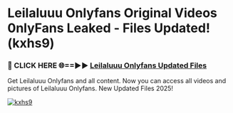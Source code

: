 # Leilaluuu Onlyfans Original Videos 0nlyFans Leaked - Files Updated! (kxhs9)

<h3>🔴 CLICK HERE 🌐==►► <a href="https://tinyurl.com/ehrbuxhb" rel="nofollow">Leilaluuu Onlyfans Updated Files</a></h3>

Get Leilaluuu Onlyfans and all content. Now you can access all videos and pictures of Leilaluuu Onlyfans. New Updated Files 2025!

[![kxhs9](https://i.imgur.com/lVYEuWS.gif)](https://tinyurl.com/ehrbuxhb)
